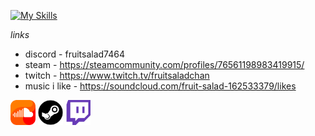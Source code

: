 [![My Skills](https://skillicons.dev/icons?i=arch,python,bash,neovim,linux,powershell,windows,docker)](https://skillicons.dev)

*links*

- discord - fruitsalad7464
- steam - https://steamcommunity.com/profiles/76561198983419915/
- twitch - https://www.twitch.tv/fruitsaladchan
- music i like - https://soundcloud.com/fruit-salad-162533379/likes

[<img alt="Spotify" width="40px" src="assets/soundcloud.png" />](https://soundcloud.com/fruit-salad-162533379/likes)
[<img alt="Spotify" width="40px" src="assets/steam.png" />](https://steamcommunity.com/profiles/76561198983419915/)
[<img alt="Spotify" width="40px" src="assets/twitch.png" />](https://www.twitch.tv/fruitsaladchan)
